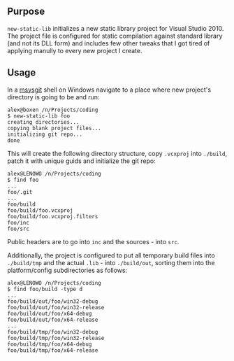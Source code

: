 ## Purpose

`new-static-lib` initializes a new static library project for Visual
Studio 2010. The project file is configured for static compilation
against standard library (and not its DLL form) and includes few
other tweaks that I got tired of applying manully to every new project 
I create.

## Usage

In a [msysgit](http://code.google.com/p/msysgit/) shell on Windows
navigate to a place where new project's directory is going to be
and run:
	  
	alex@boxen /n/Projects/coding
	$ new-static-lib foo
	creating directories...
	copying blank project files...
	initializing git repo...
	done

This will create the following directory structure, copy `.vcxproj`
into `./build`, patch it with unique guids and initialize the git
repo:

	alex@LENOWO /n/Projects/coding
	$ find foo
	...
	foo/.git
	...
	foo/build
	foo/build/foo.vcxproj
	foo/build/foo.vcxproj.filters
	foo/inc
	foo/src

Public headers are to go into `inc` and the sources -
into `src`. 

Additionally, the project is configured to put all temporary build 
files into `./build/tmp` and the actual `.lib` - into `./build/out`, 
sorting them into the platform/config subdirectories as follows:

	alex@LENOWO /n/Projects/coding
	$ find foo/build -type d
	...
	foo/build/out/foo/win32-debug
	foo/build/out/foo/win32-release
	foo/build/out/foo/x64-debug
	foo/build/out/foo/x64-release
	...
	foo/build/tmp/foo/win32-debug
	foo/build/tmp/foo/win32-release
	foo/build/tmp/foo/x64-debug
	foo/build/tmp/foo/x64-release

